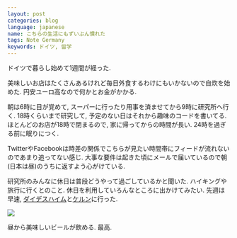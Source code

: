 ```yaml
---
layout: post
categories: blog
language: japanese
name: こちらの生活にもずいぶん慣れた
tags: Note Germany
keywords: ドイツ, 留学
---
```

ドイツで暮らし始めて1週間が経った.

美味しいお店はたくさんあるけれど毎日外食するわけにもいかないので自炊を始めた. 円安ユーロ高なので何かとお金がかかる.

朝は6時に目が覚めて, スーパーに行ったり用事を済ませてから9時に研究所へ行く. 18時くらいまで研究して, 予定のない日はそれから趣味のコードを書いてる. ほとんどのお店が18時で閉まるので, 家に帰ってからの時間が長い. 24時を過ぎる前に眠りにつく.

TwitterやFacebookは時差の関係でこちらが見たい時間帯にフィードが流れないのであまり追ってない感じ. 大事な要件は起きた頃にメールで届いているので朝(日本は昼)のうちに返すよう心がけている.

研究所のみんなに休日は普段どうやって過ごしているかと聞いた. ハイキングや旅行に行くとのこと. 休日を利用していろんなところに出かけてみたい. 先週は早速, [ダイデスハイム](/blog/deidesheim/)と[ケルン](/blog/cologne/)に行った.

<img src="https://www.dropbox.com/s/v14f6ql4ypyojft/2013-10-07%2012.39.22-2.jpg?dl=1" class="image-on-frame image-fade">

昼から美味しいビールが飲める. 最高.
